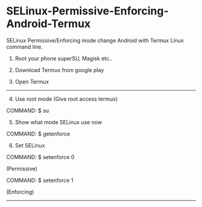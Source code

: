 # SELinux-Permissive-Enforcing-Android-Termux
SELinux Permissive/Enforcing mode change Android with Termux Linux command line.

1. Root your phone superSU, Magisk etc..

2. Download Termux from google play

3. Open Termux
_____________________________________
4. Use root mode (Give root access termux)
  
 COMMAND: $ su   

5. Show what mode SELinux use now

COMMAND: $ getenforce

6. Set SELinux 
 
 COMMAND: $ setenforce 0

(Permissive)

COMMAND: $ setenforce 1

(Enforcing)
____________________________________
